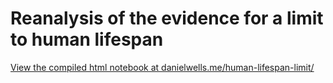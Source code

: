 # Reanalysis of the evidence for a limit to human lifespan

[View the compiled html notebook at danielwells.me/human-lifespan-limit/](http://www.danielwells.me/human-lifespan-limit/)